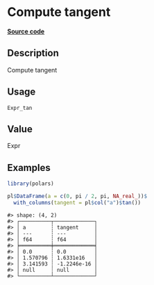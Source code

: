 
# Compute tangent

[**Source code**](https://github.com/pola-rs/r-polars/tree/3908b5beab9ec917b825bad8f9a820caad37cb4a/R/#L)

## Description

Compute tangent

## Usage

<pre><code class='language-R'>Expr_tan
</code></pre>

## Value

Expr

## Examples

``` r
library(polars)

pl$DataFrame(a = c(0, pi / 2, pi, NA_real_))$
  with_columns(tangent = pl$col("a")$tan())
```

    #> shape: (4, 2)
    #> ┌──────────┬─────────────┐
    #> │ a        ┆ tangent     │
    #> │ ---      ┆ ---         │
    #> │ f64      ┆ f64         │
    #> ╞══════════╪═════════════╡
    #> │ 0.0      ┆ 0.0         │
    #> │ 1.570796 ┆ 1.6331e16   │
    #> │ 3.141593 ┆ -1.2246e-16 │
    #> │ null     ┆ null        │
    #> └──────────┴─────────────┘
